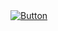 <a href="https://example.com" target="_blank">
  <img src="https://img.shields.io/badge/Click%20Here-blue?style=for-the-badge" alt="Button">
</a>
